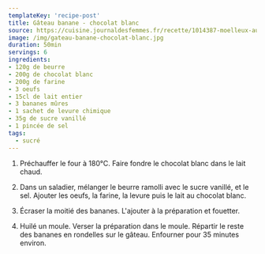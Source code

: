```yaml
---
templateKey: 'recipe-post'
title: Gâteau banane - chocolat blanc
source: https://cuisine.journaldesfemmes.fr/recette/1014387-moelleux-aux-bananes-et-chocolat-blanc
image: /img/gateau-banane-chocolat-blanc.jpg
duration: 50min
servings: 6
ingredients:
- 120g de beurre
- 200g de chocolat blanc
- 200g de farine
- 3 oeufs
- 15cl de lait entier
- 3 bananes mûres
- 1 sachet de levure chimique
- 35g de sucre vanillé
- 1 pincée de sel
tags:
  - sucré
---
```

1. Préchauffer le four à 180°C. Faire fondre le chocolat blanc dans le lait chaud.

2. Dans un saladier, mélanger le beurre ramolli avec le sucre vanillé, et le sel. Ajouter les oeufs, la farine, la levure puis le lait au chocolat blanc.

3. Écraser la moitié des bananes. L'ajouter à la préparation et fouetter.

4. Huilé un moule. Verser la préparation dans le moule. Répartir le reste des bananes en rondelles sur le gâteau. Enfourner pour 35 minutes environ.

